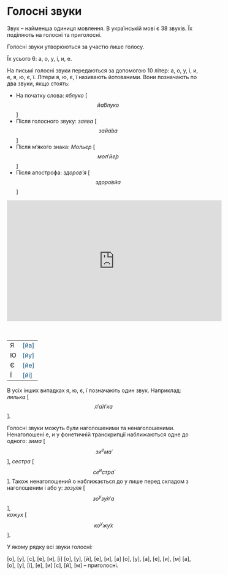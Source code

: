 # Голосні звуки

Звук – найменша одиниця мовлення. В українськiй мовi є 38 звукiв. Їх подiляють на голоснi та приголоснi.

Голоснi звуки утворюються за участю лише голосу.

Їх усього 6: <span class="p1">а, o, у, i, и, е</span>.

На письмi голоснi звуки передаються за допомогою 10 лiтер: <span class="p1">а, o, у, i, и, е, я, ю, є, ї</span>. Лiтери <span class="p1">я, ю, є, ї</span> називають йотованими. Вони позначають по два звуки, якщо стоять:
 * На початку слова: *яблуко* [$$й\acute{а}блуко$$]
 * Пiсля голосного звуку: *заява* [$$зай\acute{а}ва$$]
 * Пiсля м’якого знака: *Мольєр* [$$мол′й\acute{е}р$$]
 * Пiсля апострофа: *здоров’я* [$$здор\acute{о}вйа$$]


<div class="fluidMedia">
<iframe align="center" width="560" height="315" src="https://www.youtube.com/embed/k9k6OUwrvC8" frameborder="0" allowfullscreen></iframe>
</div>
<div class="popup">
</div>
<br><br>

<div class="centered-table-wrapper">
<table class="centered-table">
<tr>
<td>Я</td>
<td><font color="#0F5181">[йа]</font></td>
</tr>
<tr>
<td>Ю</td>
<td><font color="#0F5181">[йу]</font></td>
</tr>
<tr>
<td>Є</td>
<td><font color="#0F5181">[йе]</font></td>
</tr>
<tr>
<td>Ї</td>
<td><font color="#0F5181">[йi]</font></td>
</tr>
</table>
</div>

В усiх iнших випадках <span class="p1">я, ю, є, ї</span> позначають один звук.
Наприклад: *лялька* [$$л′ \acute{а}л′ка$$].

Голоснi звуки можуть були наголошеними та ненаголошеними. Ненаголошенi <span class="p1">е, и</span> у фонетичнiй транскрипцiї наближаються одне до одного: *зима* [$$зи^eм\acute{а}$$], *сестра* [$$се^и стр\acute{а}$$]. Також ненаголошений <span class="p1">о</span> наближається до <span class="p1">у</span> лише перед складом з наголошеним <span class="p1">i</span> або <span class="p1">у</span>: *зозуля* [$$зо^уз\acute{у}л′а$$],<br> *кожух* [$$ко^уж\acute{у}х$$].

<quiz correctLabel="correct" incorrectLabel="incorrect" checkLabel="check">
    <question text="">
        <p>У якому рядку всі звуки голосні:</p>
        <answer>[о], [у], [c], [е], [и], [і]</answer>
        <answer>[о], [у], [й], [е], [и], [а]</answer>
        <answer>[о], [у], [а], [е], [и], [м]</answer>
        <answer correct>[а], [о], [у], [і], [е], [и]</answer>
        <explanation>
        [c], [й], [м] – приголосні.
        </explanation>
    </question>
</quiz>




